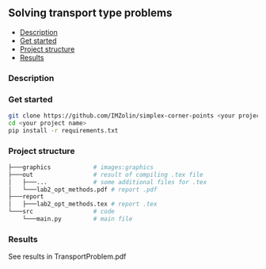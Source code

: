 ## Solving transport type problems
* [Description](#description)
* [Get started](#get-started)
* [Project structure](#project-structure)
* [Results](#results)


### Description

### Get started
```bash
git clone https://github.com/IMZolin/simplex-corner-points <your project name>
cd <your project name>
pip install -r requirements.txt
```

### Project structure
```bash
├───graphics            # images:graphics
├───out                 # result of compiling .tex file
│   ├───...             # some additional files for .tex
│   └───lab2_opt_methods.pdf # report .pdf
├───report
│   ├───lab2_opt_methods.tex # report .tex
└───src                 # code
    └───main.py         # main file
```

### Results

See results in TransportProblem.pdf

